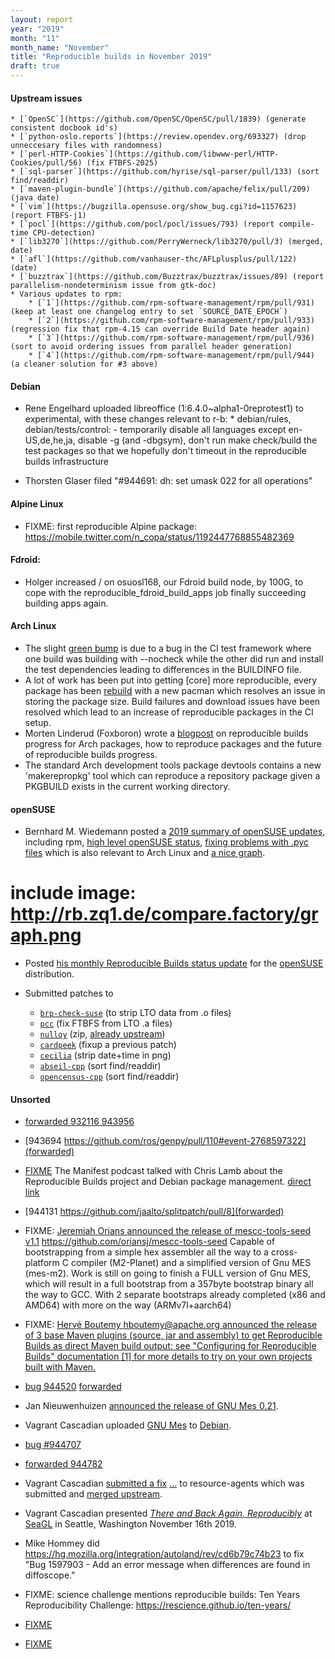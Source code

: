 ```yaml
---
layout: report
year: "2019"
month: "11"
month_name: "November"
title: "Reproducible builds in November 2019"
draft: true
---
```


#### Upstream issues

    * [`OpenSC`](https://github.com/OpenSC/OpenSC/pull/1839) (generate consistent docbook id's)
    * [`python-oslo.reports`](https://review.opendev.org/693327) (drop unneccesary files with randomness)
    * [`perl-HTTP-Cookies`](https://github.com/libwww-perl/HTTP-Cookies/pull/56) (fix FTBFS-2025)
    * [`sql-parser`](https://github.com/hyrise/sql-parser/pull/133) (sort find/readdir)
    * [`maven-plugin-bundle`](https://github.com/apache/felix/pull/209) (java date)
    * [`vim`](https://bugzilla.opensuse.org/show_bug.cgi?id=1157623) (report FTBFS-j1)
    * [`pocl`](https://github.com/pocl/pocl/issues/793) (report compile-time CPU-detection)
    * [`lib3270`](https://github.com/PerryWerneck/lib3270/pull/3) (merged, date)
    * [`afl`](https://github.com/vanhauser-thc/AFLplusplus/pull/122) (date)
    * [`buzztrax`](https://github.com/Buzztrax/buzztrax/issues/89) (report parallelism-nondeterminism issue from gtk-doc)
    * Various updates to rpm:
        * [`1`](https://github.com/rpm-software-management/rpm/pull/931) (keep at least one changelog entry to set `SOURCE_DATE_EPOCH`)
        * [`2`](https://github.com/rpm-software-management/rpm/pull/933) (regression fix that rpm-4.15 can override Build Date header again)
        * [`3`](https://github.com/rpm-software-management/rpm/pull/936) (sort to avoid ordering issues from parallel header generation)
        * [`4`](https://github.com/rpm-software-management/rpm/pull/944) (a cleaner solution for #3 above)

#### Debian

* Rene Engelhard uploaded libreoffice (1:6.4.0~alpha1-0reprotest1) to experimental, with these changes relevant to r-b:
       * debian/rules, debian/tests/control:
         - temporarily disable all languages except en-US,de,he,ja, disable -g
           (and -dbgsym), don't run make check/build the test packages so that we
           hopefully don't timeout in the reproducible builds infrastructure

* Thorsten Glaser filed "#944691: dh: set umask 022 for all operations"

#### Alpine Linux

* FIXME: first reproducible Alpine package: https://mobile.twitter.com/n_copa/status/1192447768855482369

#### Fdroid:

* Holger increased / on osuosl168, our Fdroid build node, by 100G, to cope with the reproducible_fdroid_build_apps job finally succeeding building apps again.

#### Arch Linux

* The slight [green bump](https://tests.reproducible-builds.org/archlinux/archlinux.png) is due to a bug in the CI test framework where one build was building with --nocheck while the other did run and install the test dependencies leading to differences in the BUILDINFO file.
* A lot of work has been put into getting [core] more reproducible, every package has been [rebuild](https://lists.archlinux.org/pipermail/arch-dev-public/2019-November/029721.html) with a new pacman which resolves an issue in storing the package size. Build failures and download issues have been resolved which lead to an increase of reproducible packages in the CI setup.
*  Morten Linderud (Foxboron) wrote a [blogpost](https://linderud.dev/blog/reproducible-arch-linux-packages/) on reproducible builds progress for Arch packages, how to reproduce packages and the future of reproducible builds progress.
* The standard Arch development tools package devtools contains a new 'makerepropkg' tool which can reproduce a repository package given a PKGBUILD exists in the current working directory.

#### openSUSE

* Bernhard M. Wiedemann posted a [2019 summary of openSUSE updates](https://lists.reproducible-builds.org/pipermail/rb-general/2019-November/001722.html), including rpm, [high level openSUSE status](https://bugzilla.opensuse.org/show_bug.cgi?id=1133809), [fixing problems with .pyc files](https://bugzilla.opensuse.org/show_bug.cgi?id=1094323) which is also relevant to Arch Linux and [a nice graph](http://rb.zq1.de/compare.factory/graph.png).

# include image: http://rb.zq1.de/compare.factory/graph.png

* Posted [his monthly Reproducible Builds status update](https://lists.opensuse.org/opensuse-factory/2019-11/msg00370.html) for the [openSUSE](https://opensuse.org/) distribution.

* Submitted patches to
    * [`brp-check-suse`](https://github.com/openSUSE/brp-check-suse/pull/29) (to strip LTO data from .o files)
    * [`pcc`](https://build.opensuse.org/request/show/745529) (fix FTBFS from LTO .a files)
    * [`nulloy`](https://build.opensuse.org/request/show/746033) (zip, [already upstream](https://github.com/nulloy/nulloy/pull/149))
    * [`cardpeek`](https://build.opensuse.org/request/show/746648) (fixup a previous patch)
    * [`cecilia`](https://build.opensuse.org/request/show/750463) (strip date+time in png)
    * [`abseil-cpp`](https://build.opensuse.org/request/show/750468) (sort find/readdir)
    * [`opencensus-cpp`](https://build.opensuse.org/request/show/751817) (sort find/readdir)

#### Unsorted

* [forwarded 932116 943956](https://github.com/snakemake/snakemake/pull/80)

* [943694 https://github.com/ros/genpy/pull/110#event-2768597322](forwarded)

* [FIXME](https://twitter.com/acreature/status/1191426228852600837) The Manifest podcast talked with Chris Lamb about the Reproducible Builds project and Debian package management. [direct link](https://manifest.fm/14)

* [944131 https://github.com/jaalto/splitpatch/pull/8](forwarded)

* FIXME: [Jeremiah Orians announced the release of mescc-tools-seed v1.1](https://lists.reproducible-builds.org/pipermail/rb-general/2019-November/001711.html)
	https://github.com/oriansj/mescc-tools-seed
	Capable of bootstrapping from a simple hex assembler all the way to a cross-platform C compiler (M2-Planet) and a simplified version of Gnu MES (mes-m2). Work is still on going to finish a FULL version of Gnu MES, which will result in a full bootstrap from a 357byte bootstrap binary all the way to GCC. With 2 separate bootstraps already completed (x86 and AMD64) with more on the way (ARMv7l+aarch64)

* FIXME: [Hervé Boutemy <hboutemy@apache.org> announced the release of 3 base Maven plugins (source, jar and assembly) to get Reproducible Builds as direct Maven build output: see "Configuring for Reproducible Builds" documentation [1] for more details to try on your own projects built with Maven.](https://lists.reproducible-builds.org/pipermail/rb-general/2019-November/001708.html)



* [bug 944520](https://bugs.debian.org/944707) [forwarded](https://github.com/isbg/isbg/pull/139)

* Jan Nieuwenhuizen [announced the release of GNU Mes 0.21](https://lists.reproducible-builds.org/pipermail/rb-general/2019-November/001725.html).

* Vagrant Cascadian uploaded [GNU Mes](https://www.gnu.org/software/mes/) to [Debian](https://tracker.debian.org/news/1080851/accepted-mes-020-1-source-amd64-into-experimental-experimental/).

* [bug #944707](https://bugs.debian.org/944707)

* [forwarded 944782](https://github.com/cjw296/sybil/pull/18)

* Vagrant Cascadian [submitted a fix](https://salsa.debian.org/ha-team/resource-agents/merge_requests/1) [...](https://bugs.debian.org/944694) to resource-agents which was submitted and [merged upstream](https://github.com/ClusterLabs/resource-agents/commit/088707c81b7ddfc117490a035f9f2b2803728694).

* Vagrant Cascadian presented [*There and Back Again, Reproducibly*](https://osem.seagl.org/conferences/seagl2019/program/proposals/671) at [SeaGL](https://seagl.org) in Seattle, Washington November 16th 2019.

* Mike Hommey did https://hg.mozilla.org/integration/autoland/rev/cd6b79c74b23 to fix "Bug 1597903 - Add an error message when differences are found in diffoscope."

* FIXME: science challenge mentions reproducible builds: Ten Years Reproducibility Challenge: https://rescience.github.io/ten-years/

* [FIXME](https://github.com/ocaml/ocaml/pull/1515#issuecomment-559035723)

* [FIXME](https://www.meetup.com/NixOS-London/events/266848767)
